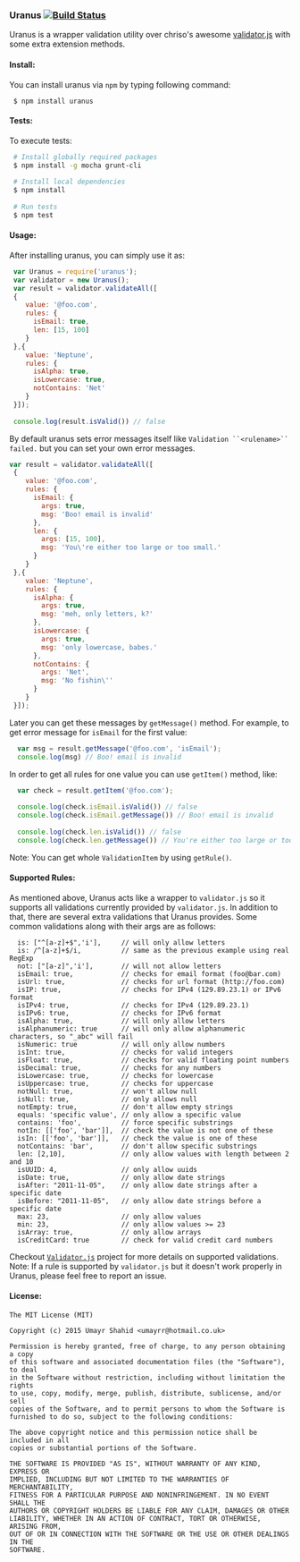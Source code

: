 ### Uranus [![Build Status](https://travis-ci.org/umayr/uranus.svg)](https://travis-ci.org/umayr/uranus)

Uranus is a wrapper validation utility over chriso's awesome [validator.js](https://github.com/chriso/validator.js) with some extra extension methods.

#### Install:

You can install uranus via `npm` by typing following command:
```
 $ npm install uranus
```

#### Tests:

To execute tests:
``` bash
 # Install globally required packages
 $ npm install -g mocha grunt-cli 
 
 # Install local dependencies
 $ npm install
 
 # Run tests
 $ npm test
```

#### Usage:

After installing uranus, you can simply use it as:

``` javascript
 var Uranus = require('uranus');
 var validator = new Uranus();
 var result = validator.validateAll([
 {
    value: '@foo.com',
    rules: {
      isEmail: true,
      len: [15, 100]
    }
 },{
    value: 'Neptune',
    rules: {
      isAlpha: true,
      isLowercase: true,
      notContains: 'Net'
    }
 }]);
 
 console.log(result.isValid()) // false
```

By default uranus sets error messages itself like `Validation ``<rulename>`` failed.` but you can set your own error messages.

``` javascript
var result = validator.validateAll([
 {
    value: '@foo.com',
    rules: {
      isEmail: {
        args: true,
        msg: 'Boo! email is invalid'
      },
      len: {
        args: [15, 100],
        msg: 'You\'re either too large or too small.'
      }
    }
 },{
    value: 'Neptune',
    rules: {
      isAlpha: {
        args: true,
        msg: 'meh, only letters, k?'
      },
      isLowercase: {
        args: true,
        msg: 'only lowercase, babes.'
      },
      notContains: {
        args: 'Net',
        msg: 'No fishin\''
      }
    }
 }]);
```

Later you can get these messages by `getMessage()` method. For example, to get error message for `isEmail` for the first value:

``` javascript
  var msg = result.getMessage('@foo.com', 'isEmail');
  console.log(msg) // Boo! email is invalid
```

In order to get all rules for one value you can use `getItem()` method, like: 

``` javascript
  var check = result.getItem('@foo.com');
  
  console.log(check.isEmail.isValid()) // false
  console.log(check.isEmail.getMessage()) // Boo! email is invalid
  
  console.log(check.len.isValid()) // false
  console.log(check.len.getMessage()) // You're either too large or too small.
```
Note: You can get whole `ValidationItem` by using `getRule()`.

#### Supported Rules:

As mentioned above, Uranus acts like a wrapper to `validator.js` so it supports all validations currently provided by `validator.js`. In addition to that, there are several extra validations that Uranus provides. Some common validations along with their args are as follows:

```
  is: ["^[a-z]+$",'i'],     // will only allow letters
  is: /^[a-z]+$/i,          // same as the previous example using real RegExp
  not: ["[a-z]",'i'],       // will not allow letters
  isEmail: true,            // checks for email format (foo@bar.com)
  isUrl: true,              // checks for url format (http://foo.com)
  isIP: true,               // checks for IPv4 (129.89.23.1) or IPv6 format
  isIPv4: true,             // checks for IPv4 (129.89.23.1)
  isIPv6: true,             // checks for IPv6 format
  isAlpha: true,            // will only allow letters
  isAlphanumeric: true      // will only allow alphanumeric characters, so "_abc" will fail
  isNumeric: true           // will only allow numbers
  isInt: true,              // checks for valid integers
  isFloat: true,            // checks for valid floating point numbers
  isDecimal: true,          // checks for any numbers
  isLowercase: true,        // checks for lowercase
  isUppercase: true,        // checks for uppercase
  notNull: true,            // won't allow null
  isNull: true,             // only allows null
  notEmpty: true,           // don't allow empty strings
  equals: 'specific value', // only allow a specific value
  contains: 'foo',          // force specific substrings
  notIn: [['foo', 'bar']],  // check the value is not one of these
  isIn: [['foo', 'bar']],   // check the value is one of these
  notContains: 'bar',       // don't allow specific substrings
  len: [2,10],              // only allow values with length between 2 and 10
  isUUID: 4,                // only allow uuids
  isDate: true,             // only allow date strings
  isAfter: "2011-11-05",    // only allow date strings after a specific date
  isBefore: "2011-11-05",   // only allow date strings before a specific date
  max: 23,                  // only allow values
  min: 23,                  // only allow values >= 23
  isArray: true,            // only allow arrays
  isCreditCard: true        // check for valid credit card numbers
```

Checkout [`Validator.js`](https://github.com/chriso/validator.js) project for more details on supported validations.
Note: If a rule is supported by `validator.js` but it doesn't work properly in Uranus, please feel free to report an issue.

#### License:

```
The MIT License (MIT)

Copyright (c) 2015 Umayr Shahid <umayrr@hotmail.co.uk>

Permission is hereby granted, free of charge, to any person obtaining a copy
of this software and associated documentation files (the "Software"), to deal
in the Software without restriction, including without limitation the rights
to use, copy, modify, merge, publish, distribute, sublicense, and/or sell
copies of the Software, and to permit persons to whom the Software is
furnished to do so, subject to the following conditions:

The above copyright notice and this permission notice shall be included in all
copies or substantial portions of the Software.

THE SOFTWARE IS PROVIDED "AS IS", WITHOUT WARRANTY OF ANY KIND, EXPRESS OR
IMPLIED, INCLUDING BUT NOT LIMITED TO THE WARRANTIES OF MERCHANTABILITY,
FITNESS FOR A PARTICULAR PURPOSE AND NONINFRINGEMENT. IN NO EVENT SHALL THE
AUTHORS OR COPYRIGHT HOLDERS BE LIABLE FOR ANY CLAIM, DAMAGES OR OTHER
LIABILITY, WHETHER IN AN ACTION OF CONTRACT, TORT OR OTHERWISE, ARISING FROM,
OUT OF OR IN CONNECTION WITH THE SOFTWARE OR THE USE OR OTHER DEALINGS IN THE
SOFTWARE.

```
